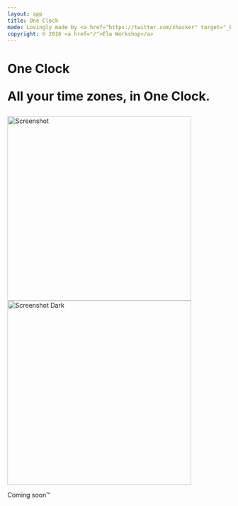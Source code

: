 ```yaml
---
layout: app
title: One Clock
made: Lovingly made by <a href="https://twitter.com/xhacker" target="_blank">@xhacker</a>
copyright: © 2016 <a href="/">Ela Workshop</a>
---
```


<h1>
    <p class="main">One Clock</p>
    <p class="sub">All your time zones, in One Clock.</p>
</h1>

<img class="screenshot" src="/images/oneclock/screenshot.png" alt="Screenshot" width="415">

<img class="screenshot" src="/images/oneclock/screenshot-dark.png" alt="Screenshot Dark" width="415">

<p class="coming">Coming soon™</p>
